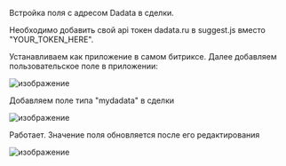 Встройка поля с адресом Dadata в сделки.

Необходимо добавить свой api токен dadata.ru в suggest.js вместо "YOUR_TOKEN_HERE".

Устанавливаем как приложение в самом битриксе. Далее добавляем пользовательское поле в приложении:

![изображение](https://github.com/ashez1313/my_dadata/assets/23612649/b1f9ae30-1995-41d9-a607-617393d103bd)


Добавляем поле типа "mydadata" в сделки

![изображение](https://github.com/ashez1313/my_dadata/assets/23612649/507eaede-983f-4655-8e4e-7dc4cdb5fbaa)


Работает. Значение поля обновляется после его редактирования

![изображение](https://github.com/ashez1313/my_dadata/assets/23612649/beb9fdbf-0938-478a-a5d9-467a58136b41)

